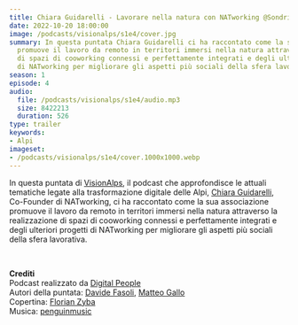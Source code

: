 ```yaml
---
title: Chiara Guidarelli - Lavorare nella natura con NATworking @Sondrio
date: 2022-10-20 18:00:00
image: /podcasts/visionalps/s1e4/cover.jpg
summary: In questa puntata Chiara Guidarelli ci ha raccontato come la sua associazione
  promuove il lavoro da remoto in territori immersi nella natura attraverso la realizzazione
  di spazi di cooworking connessi e perfettamente integrati e degli ulteriori progetti
  di NATworking per migliorare gli aspetti più sociali della sfera lavorativa.
season: 1
episode: 4
audio:
  file: /podcasts/visionalps/s1e4/audio.mp3
  size: 8422213
  duration: 526
type: trailer
keywords:
- Alpi
imageset:
- /podcasts/visionalps/s1e4/cover.1000x1000.webp
---
```


In questa puntata di [VisionAlps](https://www.visionalps.com/), il podcast che approfondisce le attuali tematiche legate alla trasformazione digitale delle Alpi, [Chiara Guidarelli](https://www.linkedin.com/in/chiara-guidarelli-36406a149), Co-Founder di NATworking, ci ha raccontato come la sua associazione promuove il lavoro da remoto in territori immersi nella natura attraverso la realizzazione di spazi di cooworking connessi e perfettamente integrati e degli ulteriori progetti di NATworking per migliorare gli aspetti più sociali della sfera lavorativa.

<br>

**Crediti**<br>
Podcast realizzato da [Digital People](https://w3id.org/digitalpeople)<br>
Autori della puntata: [Davide Fasoli](https://www.linkedin.com/in/davide-fasoli-2b3246179/), [Matteo Gallo](https://www.linkedin.com/in/matteo-gallo-4a5ab31a8/)<br>
Copertina: [Florian Zyba](https://www.linkedin.com/in/florian-zyba/)<br>
Musica: [penguinmusic](https://pixabay.com/users/penguinmusic-24940186/?utm_source=link-attribution&utm_medium=referral&utm_campaign=music&utm_content=121791)